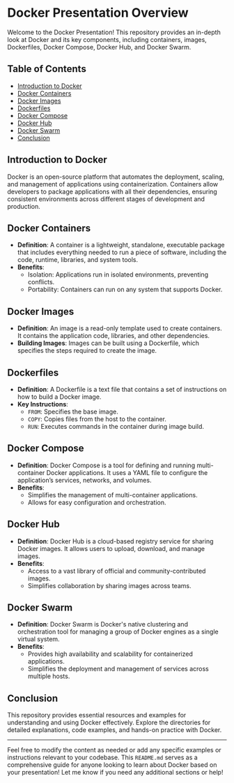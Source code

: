# Docker Presentation Overview

Welcome to the Docker Presentation! This repository provides an in-depth look at Docker and its key components, including containers, images, Dockerfiles, Docker Compose, Docker Hub, and Docker Swarm. 

## Table of Contents
- [Introduction to Docker](#introduction-to-docker)
- [Docker Containers](#docker-containers)
- [Docker Images](#docker-images)
- [Dockerfiles](#dockerfiles)
- [Docker Compose](#docker-compose)
- [Docker Hub](#docker-hub)
- [Docker Swarm](#docker-swarm)
- [Conclusion](#conclusion)

## Introduction to Docker
Docker is an open-source platform that automates the deployment, scaling, and management of applications using containerization. Containers allow developers to package applications with all their dependencies, ensuring consistent environments across different stages of development and production.

## Docker Containers
- **Definition**: A container is a lightweight, standalone, executable package that includes everything needed to run a piece of software, including the code, runtime, libraries, and system tools.
- **Benefits**:
  - Isolation: Applications run in isolated environments, preventing conflicts.
  - Portability: Containers can run on any system that supports Docker.

## Docker Images
- **Definition**: An image is a read-only template used to create containers. It contains the application code, libraries, and other dependencies.
- **Building Images**: Images can be built using a Dockerfile, which specifies the steps required to create the image.

## Dockerfiles
- **Definition**: A Dockerfile is a text file that contains a set of instructions on how to build a Docker image.
- **Key Instructions**:
  - `FROM`: Specifies the base image.
  - `COPY`: Copies files from the host to the container.
  - `RUN`: Executes commands in the container during image build.

## Docker Compose
- **Definition**: Docker Compose is a tool for defining and running multi-container Docker applications. It uses a YAML file to configure the application’s services, networks, and volumes.
- **Benefits**:
  - Simplifies the management of multi-container applications.
  - Allows for easy configuration and orchestration.

## Docker Hub
- **Definition**: Docker Hub is a cloud-based registry service for sharing Docker images. It allows users to upload, download, and manage images.
- **Benefits**:
  - Access to a vast library of official and community-contributed images.
  - Simplifies collaboration by sharing images across teams.

## Docker Swarm
- **Definition**: Docker Swarm is Docker's native clustering and orchestration tool for managing a group of Docker engines as a single virtual system.
- **Benefits**:
  - Provides high availability and scalability for containerized applications.
  - Simplifies the deployment and management of services across multiple hosts.

## Conclusion
This repository provides essential resources and examples for understanding and using Docker effectively. Explore the directories for detailed explanations, code examples, and hands-on practice with Docker.

---

Feel free to modify the content as needed or add any specific examples or instructions relevant to your codebase. This `README.md` serves as a comprehensive guide for anyone looking to learn about Docker based on your presentation! Let me know if you need any additional sections or help!
